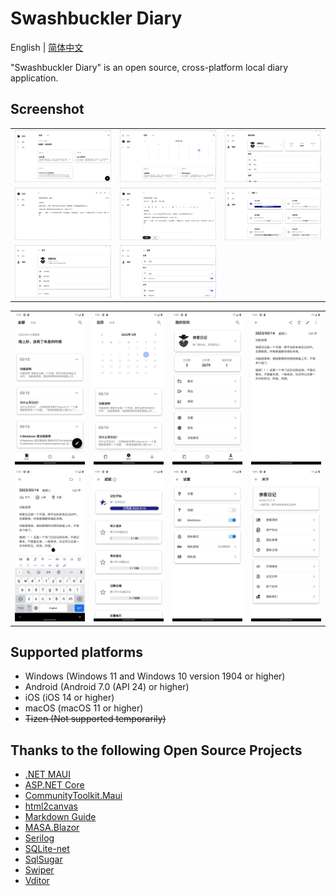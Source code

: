 # Swashbuckler Diary

English | [简体中文](./README.zh-CN.md)

"Swashbuckler Diary" is an open source, cross-platform local diary application.

## Screenshot

 <table>
    <tr>
        <td><img src="./Images/Windows1.png"/></td>
        <td><img src="./Images/Windows2.png"/></td>
        <td><img src="./Images/Windows3.png"/></td>
    </tr>
    <tr>
        <td><img src="./Images/Windows4.png"/></td>
        <td><img src="./Images/Windows5.png"/></td>
        <td><img src="./Images/Windows6.png"/></td>
    </tr>
    <tr>
        <td><img src="./Images/Windows7.png"/></td>
        <td><img src="./Images/Windows8.png"/></td>
    </tr>
 </table>

  <table>
    <tr>
        <td><img src="./Images/Android1.png"/></td>
        <td><img src="./Images/Android2.png"/></td>
        <td><img src="./Images/Android3.png"/></td>
        <td><img src="./Images/Android4.png"/></td>
    </tr>
    <tr>
        <td><img src="./Images/Android5.png"/></td>
        <td><img src="./Images/Android6.png"/></td>
        <td><img src="./Images/Android7.png"/></td>
        <td><img src="./Images/Android8.png"/></td>
    </tr>
 </table>

## Supported platforms
- Windows (Windows 11 and Windows 10 version 1904 or higher)
- Android (Android 7.0 (API 24) or higher)
- iOS (iOS 14 or higher)
- macOS (macOS 11 or higher)
- ~~Tizen (Not supported temporarily)~~

## Thanks to the following Open Source Projects
- [.NET MAUI](https://github.com/dotnet/maui)
- [ASP.NET Core](https://github.com/dotnet/aspnetcore)
- [CommunityToolkit.Maui](https://github.com/CommunityToolkit/Maui)
- [html2canvas](https://github.com/niklasvh/html2canvas)
- [Markdown Guide](https://github.com/mattcone/markdown-guide)
- [MASA.Blazor](https://github.com/BlazorComponent/MASA.Blazor)
- [Serilog](https://github.com/serilog/serilog)
- [SQLite-net](https://github.com/praeclarum/sqlite-net)
- [SqlSugar](https://github.com/DotNetNext/SqlSugar)
- [Swiper](https://github.com/nolimits4web/swiper)
- [Vditor](https://github.com/Vanessa219/vditor)
